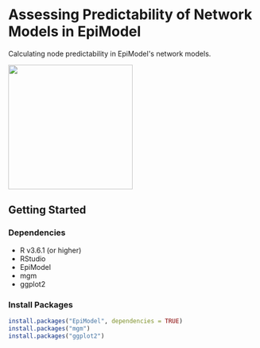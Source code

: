 # Assessing Predictability of Network Models in EpiModel
Calculating node predictability in EpiModel's network models.

<img src="https://github.com/jimmyzhang2003/EpiModel_Network_Predictability/blob/master/images/epimodel_network_model.gif" width="250" height="250"/>


## Getting Started
### Dependencies
- R v3.6.1 (or higher)
- RStudio
- EpiModel
- mgm
- ggplot2

### Install Packages 
```r
install.packages("EpiModel", dependencies = TRUE)
install.packages("mgm")
install.packages("ggplot2")
```

